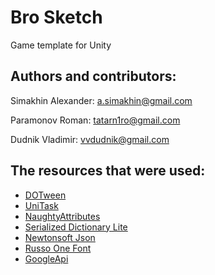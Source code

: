 # Bro Sketch
Game template for Unity

## Authors and contributors:

Simakhin Alexander: a.simakhin@gmail.com

Paramonov Roman: tatarn1ro@gmail.com

Dudnik Vladimir: vvdudnik@gmail.com 


## The resources that were used:

- [DOTween](https://dotween.demigiant.com/)
- [UniTask](https://github.com/Cysharp/UniTask)
- [NaughtyAttributes](https://github.com/dbrizov/NaughtyAttributes)
- [Serialized Dictionary Lite](https://github.com/RotaryHeart/SerializableDictionaryLite)
- [Newtonsoft Json](https://www.newtonsoft.com/json)
- [Russo One Font](https://fonts.google.com/specimen/Russo+One)
- [GoogleApi](https://www.nuget.org/profiles/google-apis-packages)
